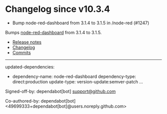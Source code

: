 # Changelog since v10.3.4
- Bump node-red-dashboard from 3.1.4 to 3.1.5 in /node-red (#1247)

Bumps [node-red-dashboard](https://github.com/node-red/node-red-dashboard) from 3.1.4 to 3.1.5.
- [Release notes](https://github.com/node-red/node-red-dashboard/releases)
- [Changelog](https://github.com/node-red/node-red-dashboard/blob/master/CHANGELOG.md)
- [Commits](https://github.com/node-red/node-red-dashboard/compare/3.1.4...3.1.5)

---
updated-dependencies:
- dependency-name: node-red-dashboard
  dependency-type: direct:production
  update-type: version-update:semver-patch
...

Signed-off-by: dependabot[bot] <support@github.com>

Co-authored-by: dependabot[bot] <49699333+dependabot[bot]@users.noreply.github.com> 
